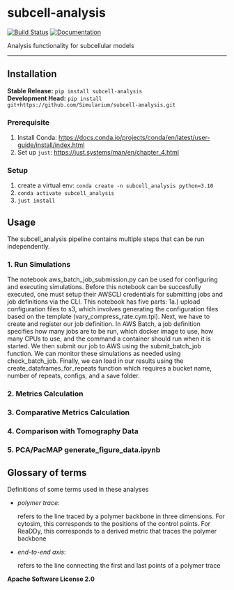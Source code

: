 # subcell-analysis

[![Build Status](https://github.com/Simularium/subcell-analysis/workflows/CI/badge.svg)](https://github.com/Simularium/subcell-analysis/actions)
[![Documentation](https://github.com/Simularium/subcell-analysis/workflows/Documentation/badge.svg)](https://Simularium.github.io/subcell-analysis)

Analysis functionality for subcellular models

---

## Installation

**Stable Release:** `pip install subcell-analysis`<br>
**Development Head:** `pip install git+https://github.com/Simularium/subcell-analysis.git`

### Prerequisite 

1. Install Conda: https://docs.conda.io/projects/conda/en/latest/user-guide/install/index.html
2. Set up `just`: https://just.systems/man/en/chapter_4.html

### Setup 
1. create a virtual env: `conda create -n subcell_analysis python=3.10`
2. `conda activate subcell_analysis`
3. `just install`


## Usage

The subcell_analysis pipeline contains multiple steps that can be run independently. 

### 1. Run Simulations
The notebook aws_batch_job_submission.py can be used for configuring and executing simulations. Before this notebook can be succesfully executed, one must setup their AWSCLI credentials for submitting jobs and job definitions via the CLI. This notebook has five parts: 1a.) upload configuration files to s3, which involves generating the configuration files based on the template (vary_compress_rate.cym.tpl). Next, we have to create and register our job definition. In AWS Batch, a job definition specifies how many jobs are to be run, which docker image to use, how many CPUs to use, and the command a container should run when it is started.  We then submit our job to AWS using the submit_batch_job function. We can monitor these simulations as needed using check_batch_job. Finally, we can load in our results using the create_dataframes_for_repeats function which requires a bucket name, number of repeats, configs, and a save folder. 

### 2. Metrics Calculation


### 3. Comparative Metrics Calculation


### 4. Comparison with Tomography Data            


### 5. PCA/PacMAP generate_figure_data.ipynb



## Glossary of terms
Definitions of some terms used in these analyses
* *polymer trace*:

    refers to the line traced by a polymer backbone in three dimensions. For cytosim, this corresponds to the positions of the control points. For ReaDDy, this corresponds to a derived metric that traces the polymer backbone

* *end-to-end axis*:

    refers to the line connecting the first and last points of a polymer trace

**Apache Software License 2.0**
